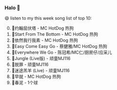 

### Halo 👋

😄 listen to my this week song list of top 10:

0. 🌈约翰屈伏塔 - MC HotDog 热狗
1. 🌈Start From The Bottom - MC HotDog 热狗
2. 🌈依然我行我素 - MC HotDog 热狗
3. 🌈Easy Come Easy Go - 蔡健雅/MC HotDog 热狗
4. 🌈Everywhere We Go - 陈冠希/MC仁/厨房仔/应采儿
5. 🌈Jungle (Live版) - 顽童MJ116
6. 🌈脱罪 - 顽童MJ116
7. 🌈迷途羔羊 (Live) - 顽童MJ116
8. 🌈早就 - MC HotDog 热狗
9. 🌈春泥 - 1个球

